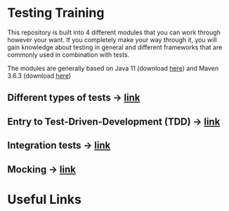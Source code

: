 # Testing Training

This repository is built into 4 different modules that you can work through however your want.
If you completely make your way through it, you will gain knowledge about testing in general and different frameworks that are commonly used in combination with tests.

The modules are generally based on Java 11 (download [here](https://developers.redhat.com/products/openjdk/download)) and Maven 3.6.3 (download [here](https://archive.apache.org/dist/maven/maven-3/))

## Different types of tests -> [link](1-types-of-tests)

## Entry to Test-Driven-Development (TDD) -> [link](2-entry-to-tdd)

## Integration tests -> [link](3-integration-tests)

## Mocking -> [link](4-mocking)

# Useful Links
